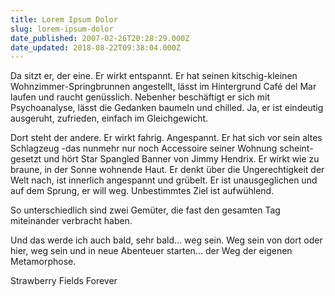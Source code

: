 ```yaml
---
title: Lorem Ipsum Dolor
slug: lorem-ipsum-dolor
date_published: 2007-02-26T20:28:29.000Z
date_updated: 2018-08-22T09:38:04.000Z
---
```


Da sitzt er, der eine. Er wirkt entspannt. Er hat seinen kitschig-kleinen Wohnzimmer-Springbrunnen angestellt, lässt im Hintergrund Café del Mar laufen und raucht genüsslich. Nebenher beschäftigt er sich mit Psychoanalyse, lässt die Gedanken baumeln und chilled. Ja, er ist eindeutig ausgeruht, zufrieden, einfach im Gleichgewicht.

Dort steht der andere. Er wirkt fahrig. Angespannt. Er hat sich vor sein altes Schlagzeug -das nunmehr nur noch Accessoire seiner Wohnung scheint- gesetzt und hört Star Spangled Banner von Jimmy Hendrix. Er wirkt wie zu braune, in der Sonne wohnende Haut. Er denkt über die Ungerechtigkeit der Welt nach, ist innerlich angespannt und grübelt. Er ist unausgeglichen und auf dem Sprung, er will weg. Unbestimmtes Ziel ist aufwühlend.

So unterschiedlich sind zwei Gemüter, die fast den gesamten Tag miteinander verbracht haben.

Und das werde ich auch bald, sehr bald... weg sein. Weg sein von dort oder hier, weg sein und in neue Abenteuer starten... der Weg der eigenen Metamorphose.

Strawberry Fields Forever
